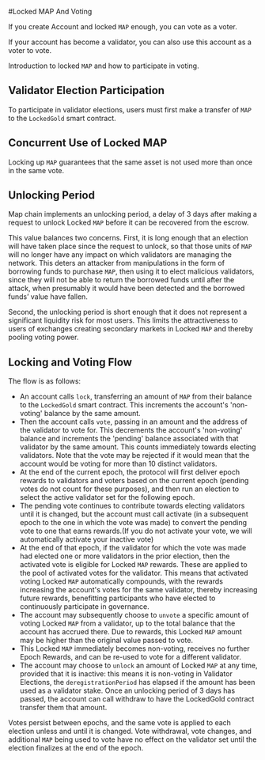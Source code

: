 #Locked MAP And Voting

If you create Account and locked `MAP` enough, you can vote as a voter.

If your account has become a validator, you can also use this account as a voter to vote.

Introduction to locked `MAP` and how to  participate in voting.

## Validator Election Participation

To participate in validator elections, users must first make a transfer of `MAP` to the `LockedGold` smart contract.

## Concurrent Use of Locked MAP

Locking up `MAP` guarantees that the same asset is not used more than once in the same vote.

## Unlocking Period

Map chain implements an unlocking period, a delay of 3 days after making a request to unlock Locked `MAP` before it can be recovered from the escrow.

This value balances two concerns. First, it is long enough that an election will have taken place since the request to unlock, so that those units of `MAP` will no longer have any impact on which validators are managing the network. This deters an attacker from manipulations in the form of borrowing funds to purchase `MAP`, then using it to elect malicious validators, since they will not be able to return the borrowed funds until after the attack, when presumably it would have been detected and the borrowed funds’ value have fallen.

Second, the unlocking period is short enough that it does not represent a significant liquidity risk for most users. This limits the attractiveness to users of exchanges creating secondary markets in Locked `MAP` and thereby pooling voting power.

## Locking and Voting Flow

The flow is as follows:

- An account calls `lock`, transferring an amount of `MAP` from their balance to the `LockedGold` smart contract. This increments the account's 'non-voting' balance by the same amount.
- Then the account calls `vote`, passing in an amount and the address of the validator to vote for. This decrements the account's 'non-voting' balance and increments the 'pending' balance associated with that validator by the same amount. This counts immediately towards electing validators. Note that the vote may be rejected if it would mean that the account would be voting for more than 10 distinct validators.
- At the end of the current epoch, the protocol will first deliver epoch rewards to validators and voters based on the current epoch (pending votes do not count for these purposes), and then run an election to select the active validator set for the following epoch.
- The pending vote continues to contribute towards electing validators until it is changed, but the account must call activate (in a subsequent epoch to the one in which the vote was made) to convert the pending vote to one that earns rewards.(If you do not activate your vote, we will automatically activate your inactive vote)
- At the end of that epoch, if the validator for which the vote was made had elected one or more validators in the prior election, then the activated vote is eligible for Locked `MAP` rewards. These are applied to the pool of activated votes for the validator. This means that activated voting Locked `MAP` automatically compounds, with the rewards increasing the account's votes for the same validator, thereby increasing future rewards, benefitting participants who have elected to continuously participate in governance.
- The account may subsequently choose to `unvote` a specific amount of voting Locked `MAP` from a validator, up to the total balance that the account has accrued there. Due to rewards, this Locked `MAP` amount may be higher than the original value passed to vote.
- This Locked `MAP` immediately becomes non-voting, receives no further Epoch Rewards, and can be re-used to vote for a different validator.
- The account may choose to `unlock` an amount of Locked `MAP` at any time, provided that it is inactive: this means it is non-voting in Validator Elections, the `deregistrationPeriod` has elapsed if the amount has been used as a validator stake. Once an unlocking period of 3 days has passed, the account can call withdraw to have the LockedGold contract transfer them that amount.

Votes persist between epochs, and the same vote is applied to each election unless and until it is changed. Vote withdrawal, vote changes, and additional `MAP` being used to vote have no effect on the validator set until the election finalizes at the end of the epoch.
